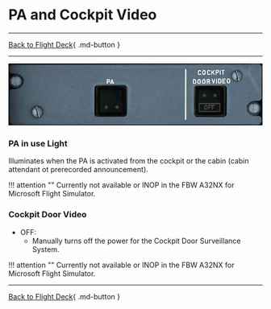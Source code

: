 # PA and Cockpit Video

---

[Back to Flight Deck](../index.md){ .md-button }

---


![PA and Cockpit Video Panel](../../../assets/a32nx-briefing/overhead-panel/pa-cockpit-video.jpg "PA and Cockpit Video Panel")

### PA in use Light

Illuminates when the PA is activated from the cockpit or the cabin (cabin attendant ot prerecorded announcement).

!!! attention ""
    Currently not available or INOP in the FBW A32NX for Microsoft Flight Simulator.

### Cockpit Door Video

- OFF:
    - Manually turns off the power for the Cockpit Door Surveillance System.

!!! attention ""
    Currently not available or INOP in the FBW A32NX for Microsoft Flight Simulator.

---

[Back to Flight Deck](../index.md){ .md-button }

